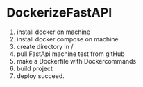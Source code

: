 # DockerizeFastAPI
1. install docker on machine
2. install docker compose on machine
3. create directory in /
4. pull FastApi machine test from gitHub
5. make a Dockerfile with Dockercommands
6. build project
7. deploy succeed.
